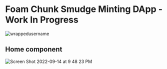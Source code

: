# Foam Chunk Smudge Minting DApp - Work In Progress

<p align="left"> <img src="https://komarev.com/ghpvc/?username=minting-dapp-template&label=Profile%20views&color=0e75b6&style=flat" alt="wrappedusername" /> </p>

## Home component
![Screen Shot 2022-09-14 at 9 48 23 PM](https://user-images.githubusercontent.com/104662990/190302114-1210dfdb-f8c5-406b-8232-27a60f2354a8.png)

